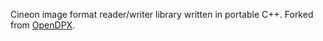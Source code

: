 Cineon image format reader/writer library written in portable C++. Forked from [OpenDPX](http://dpx.googlecode.com/).